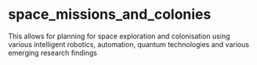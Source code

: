 # space_missions_and_colonies
This allows for planning for space exploration and colonisation using various intelligent robotics, automation, quantum technologies and various emerging research findings

